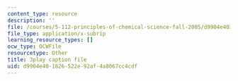 ```yaml
---
content_type: resource
description: ''
file: /courses/5-112-principles-of-chemical-science-fall-2005/d9904e401826522e92af4a8067cc4cdf_HT4sxODPR2Q.vtt
file_type: application/x-subrip
learning_resource_types: []
ocw_type: OCWFile
resourcetype: Other
title: 3play caption file
uid: d9904e40-1826-522e-92af-4a8067cc4cdf
---
```

